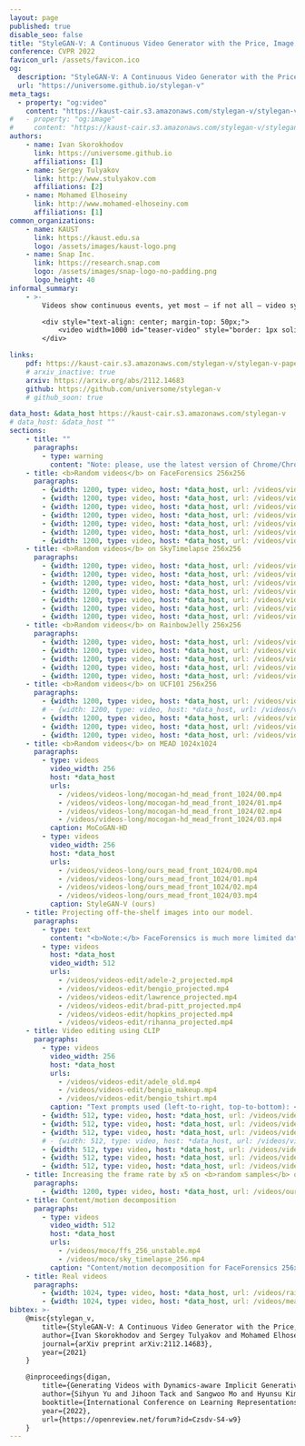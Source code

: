 ```yaml
---
layout: page
published: true
disable_seo: false
title: "StyleGAN-V: A Continuous Video Generator with the Price, Image Quality and Perks of StyleGAN2"
conference: CVPR 2022
favicon_url: /assets/favicon.ico
og:
  description: "StyleGAN-V: A Continuous Video Generator with the Price, Image Quality and Perks of StyleGAN2"
  url: "https://universome.github.io/stylegan-v"
meta_tags:
  - property: "og:video"
    content: "https://kaust-cair.s3.amazonaws.com/stylegan-v/stylegan-v.mp4"
#   - property: "og:image"
#     content: "https://kaust-cair.s3.amazonaws.com/stylegan-v/stylegan-v.mp4"
authors:
    - name: Ivan Skorokhodov
      link: https://universome.github.io
      affiliations: [1]
    - name: Sergey Tulyakov
      link: http://www.stulyakov.com
      affiliations: [2]
    - name: Mohamed Elhoseiny
      link: http://www.mohamed-elhoseiny.com
      affiliations: [1]
common_organizations:
    - name: KAUST
      link: https://kaust.edu.sa
      logo: /assets/images/kaust-logo.png
    - name: Snap Inc.
      link: https://research.snap.com
      logo: /assets/images/snap-logo-no-padding.png
      logo_height: 40
informal_summary:
    - >-
        Videos show continuous events, yet most — if not all — video synthesis frameworks treat them discretely in time. In this work, we think of videos of what they should be — time-continuous signals, and extend the paradigm of neural representations to build a continuous-time video generator. For this, we first design continuous motion representations through the lens of positional embeddings. Then, we explore the question of training on very sparse videos and demonstrate that a good generator can be learned by using as few as 2 frames per clip. After that, we rethink the traditional image and video discriminators pair and propose to use a single hypernetwork-based one. This decreases the training cost and provides richer learning signal to the generator, making it possible to train directly on 1024x1024 videos for the first time. We build our model on top of StyleGAN2 and it is just 10% more expensive to train at the same resolution while achieving almost the same image quality. Moreover, our latent space features similar properties, enabling spatial manipulations that our method can propagate in time. We can generate arbitrarily long videos at arbitrary high frame rate, while prior work struggles to generate even 64 frames at a fixed rate. Our model achieves state-of-the-art results on four modern 256x256 video synthesis benchmarks and one 1024x1024 resolution one.

        <div style="text-align: center; margin-top: 50px;">
            <video width=1000 id="teaser-video" style="border: 1px solid black; border-radius: 1px;" preload="auto" src="https://kaust-cair.s3.amazonaws.com/stylegan-v/stylegan-v.mp4" type="video/mp4" controls></video>
        </div>

links:
    pdf: https://kaust-cair.s3.amazonaws.com/stylegan-v/stylegan-v-paper.pdf
    # arxiv_inactive: true
    arxiv: https://arxiv.org/abs/2112.14683
    github: https://github.com/universome/stylegan-v
    # github_soon: true

data_host: &data_host https://kaust-cair.s3.amazonaws.com/stylegan-v
# data_host: &data_host ""
sections:
    - title: ""
      paragraphs:
        - type: warning
          content: "Note: please, use the latest version of Chrome/Chromium or Safari to watch the videos (alternatively, you can download a video and watch it offline). Some of the videos can be displayed incorrectly in other web browsers (e.g., Firefox)."
    - title: <b>Random videos</b> on FaceForensics 256x256
      paragraphs:
        - {width: 1200, type: video, host: *data_host, url: /videos/videos-long/ours_ffs_256_unstable.mp4, caption: StyleGAN-V (ours)}
        - {width: 1200, type: video, host: *data_host, url: /videos/videos-long/mocogan-sg2_ffs_256_unstable.mp4, caption: MoCoGAN + StyleGAN2 backbone}
        - {width: 1200, type: video, host: *data_host, url: /videos/videos-long/mocogan-hd_ffs_256_unstable.mp4, caption: MoCoGAN-HD}
        - {width: 1200, type: video, host: *data_host, url: /videos/videos-long/vgpt_ffs_256_unstable.mp4, caption: VideoGPT}
        - {width: 1200, type: video, host: *data_host, url: /videos/videos-long/digan_ffs_256_unstable.mp4, caption: DIGAN}
        - {width: 1200, type: video, host: *data_host, url: /videos/videos-long/ours-lstm-1_ffs_256_unstable.mp4, caption: StyleGAN-V without our positional embeddings with continuous LSTM codes with δ<sup>z</sup> = 1 instead}
        - {width: 1200, type: video, host: *data_host, url: /videos/videos-long/ours-lstm-16_ffs_256_unstable.mp4, caption: StyleGAN-V without our positional embeddings with continuous LSTM codes with δ<sup>z</sup> = 16 instead}
    - title: <b>Random videos</b> on SkyTimelapse 256x256
      paragraphs:
        - {width: 1200, type: video, host: *data_host, url: /videos/videos-long/ours_sky_timelapse_256.mp4, caption: StyleGAN-V (ours)}
        - {width: 1200, type: video, host: *data_host, url: /videos/videos-long/mocogan-sg2_sky_timelapse_256.mp4, caption: MoCoGAN + StyleGAN2 backbone}
        - {width: 1200, type: video, host: *data_host, url: /videos/videos-long/mocogan-hd_sky_timelapse_256.mp4, caption: MoCoGAN-HD}
        - {width: 1200, type: video, host: *data_host, url: /videos/videos-long/vgpt_sky_timelapse_256.mp4, caption: VideoGPT}
        - {width: 1200, type: video, host: *data_host, url: /videos/videos-long/digan_sky_timelapse_256.mp4, caption: DIGAN}
        - {width: 1200, type: video, host: *data_host, url: /videos/videos-long/ours-lstm-1_sky_timelapse_256.mp4, caption: StyleGAN-V without our positional embeddings with continuous LSTM codes with δ<sup>z</sup> = 1 instead}
        - {width: 1200, type: video, host: *data_host, url: /videos/videos-long/ours-lstm-16_sky_timelapse_256.mp4, caption: StyleGAN-V without our positional embeddings with continuous LSTM codes with δ<sup>z</sup> = 16 instead}
    - title: <b>Random videos</b> on RainbowJelly 256x256
      paragraphs:
        - {width: 1200, type: video, host: *data_host, url: /videos/videos-long/ours_rainbow_jelly_256.mp4, caption: StyleGAN-V (ours)}
        - {width: 1200, type: video, host: *data_host, url: /videos/videos-long/mocogan-sg2_rainbow_jelly_256.mp4, caption: MoCoGAN + StyleGAN2 backbone}
        - {width: 1200, type: video, host: *data_host, url: /videos/videos-long/mocogan-hd_rainbow_jelly_256.mp4, caption: MoCoGAN-HD}
        - {width: 1200, type: video, host: *data_host, url: /videos/videos-long/vgpt_rainbow_jelly_256.mp4, caption: VideoGPT}
        - {width: 1200, type: video, host: *data_host, url: /videos/videos-long/digan_rainbow_jelly_256.mp4, caption: DIGAN}
    - title: <b>Random videos</b> on UCF101 256x256
      paragraphs:
        - {width: 1200, type: video, host: *data_host, url: /videos/videos-long/ours_ucf101_256.mp4, caption: StyleGAN-V (ours)}
        # - {width: 1200, type: video, host: *data_host, url: /videos/videos-long/mocogan-sg2_ucf101_256.mp4, caption: MoCoGAN + StyleGAN2 backbone}
        - {width: 1200, type: video, host: *data_host, url: /videos/videos-long/mocogan-hd_ucf101_256.mp4, caption: MoCoGAN-HD}
        - {width: 1200, type: video, host: *data_host, url: /videos/videos-long/vgpt_ucf101_256.mp4, caption: VideoGPT}
        - {width: 1200, type: video, host: *data_host, url: /videos/videos-long/digan_ucf101_256.mp4, caption: DIGAN}
    - title: <b>Random videos</b> on MEAD 1024x1024
      paragraphs:
        - type: videos
          video_width: 256
          host: *data_host
          urls:
            - /videos/videos-long/mocogan-hd_mead_front_1024/00.mp4
            - /videos/videos-long/mocogan-hd_mead_front_1024/01.mp4
            - /videos/videos-long/mocogan-hd_mead_front_1024/02.mp4
            - /videos/videos-long/mocogan-hd_mead_front_1024/03.mp4
          caption: MoCoGAN-HD
        - type: videos
          video_width: 256
          host: *data_host
          urls:
            - /videos/videos-long/ours_mead_front_1024/00.mp4
            - /videos/videos-long/ours_mead_front_1024/01.mp4
            - /videos/videos-long/ours_mead_front_1024/02.mp4
            - /videos/videos-long/ours_mead_front_1024/03.mp4
          caption: StyleGAN-V (ours)
    - title: Projecting off-the-shelf images into our model.
      paragraphs:
        - type: text
          content: "<b>Note:</b> FaceForensics is much more limited dataset than FFHQ (only ~700 identites!), that's why our projection results are inferior to those of StyleGAN2"
        - type: videos
          host: *data_host
          video_width: 512
          urls:
            - /videos/videos-edit/adele-2_projected.mp4
            - /videos/videos-edit/bengio_projected.mp4
            - /videos/videos-edit/lawrence_projected.mp4
            - /videos/videos-edit/brad-pitt_projected.mp4
            - /videos/videos-edit/hopkins_projected.mp4
            - /videos/videos-edit/rihanna_projected.mp4
    - title: Video editing using CLIP
      paragraphs:
        - type: videos
          video_width: 256
          host: *data_host
          urls:
            - /videos/videos-edit/adele_old.mp4
            - /videos/videos-edit/bengio_makeup.mp4
            - /videos/videos-edit/bengio_tshirt.mp4
          caption: "Text prompts used (left-to-right, top-to-bottom): <b>&laquo;An old person&raquo;</b>, <b>&laquo;A person with makeup&raquo;</b>, <b>&laquo;A person with a purple t-shirt&raquo;</b>"
        - {width: 512, type: video, host: *data_host, url: /videos/videos-edit/beard_gen_w.mp4, caption: "Left: original video. Right: edited with <b>&laquo;A person with a beard&raquo;</b>"}
        - {width: 512, type: video, host: *data_host, url: /videos/videos-edit/blue_eyes_gen_w.mp4, caption: "Left: original video. Right: edited with <b>&laquo;A person with blue eyes&raquo;</b>"}
        - {width: 512, type: video, host: *data_host, url: /videos/videos-edit/old_gen_w.mp4, caption: "Left: original video. Right: edited with <b>&laquo;An old person&raquo;</b>"}
        # - {width: 512, type: video, host: *data_host, url: /videos/videos-edit/mustaches_gen_w.mp4, caption: "Left: original video. Right: edited with <b>&laquo;A person with mustaches&raquo;</b>"}
        - {width: 512, type: video, host: *data_host, url: /videos/videos-edit/bright_sun_gen_w.mp4, caption: "Left: original video. Right: edited with <b>&laquo;Bright sun&raquo;</b>"}
        - {width: 512, type: video, host: *data_host, url: /videos/videos-edit/cloudy_day_gen_w.mp4, caption: "Left: original video. Right: edited with <b>&laquo;Very cloudy day&raquo;</b>"}
        - {width: 512, type: video, host: *data_host, url: /videos/videos-edit/aurora_gen_w.mp4, caption: "Left: original video. Right: edited with <b>&laquo;Aurora&raquo;</b>"}
    - title: Increasing the frame rate by x5 on <b>random samples</b> on FaceForensics 256x256
      paragraphs:
        - {width: 1200, type: video, host: *data_host, url: /videos/ours_ffs_256_unstable_fps_x5.mp4, caption: "Increasing the frame rate by x5"}
    - title: Content/motion decomposition
      paragraphs:
        - type: videos
          video_width: 512
          host: *data_host
          urls:
            - /videos/moco/ffs_256_unstable.mp4
            - /videos/moco/sky_timelapse_256.mp4
          caption: "Content/motion decomposition for FaceForensics 256x256 (left) and SkyTimelapse 256x256 (right). Each row is a different content code, while each column is a different set of motion codes. Note that our method captures temporal patterns not only in terms of motion, but also appearance changes, like time of day."
    - title: Real videos
      paragraphs:
        - {width: 1024, type: video, host: *data_host, url: /videos/rainbow_jelly_256.mp4, caption: "Real videos for RainbowJelly 256x256"}
        - {width: 1024, type: video, host: *data_host, url: /videos/mead_front_256.mp4, caption: "Real videos for MEAD 256x256. Note that heads have static positions"}
bibtex: >-
    @misc{stylegan_v,
        title={StyleGAN-V: A Continuous Video Generator with the Price, Image Quality and Perks of StyleGAN2},
        author={Ivan Skorokhodov and Sergey Tulyakov and Mohamed Elhoseiny},
        journal={arXiv preprint arXiv:2112.14683},
        year={2021}
    }

    @inproceedings{digan,
        title={Generating Videos with Dynamics-aware Implicit Generative Adversarial Networks},
        author={Sihyun Yu and Jihoon Tack and Sangwoo Mo and Hyunsu Kim and Junho Kim and Jung-Woo Ha and Jinwoo Shin},
        booktitle={International Conference on Learning Representations},
        year={2022},
        url={https://openreview.net/forum?id=Czsdv-S4-w9}
    }
---
```

